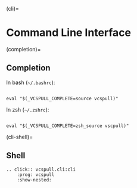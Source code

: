 (cli)=

# Command Line Interface

(completion)=

## Completion

In bash (`~/.bashrc`):

```{code-block} sh

eval "$(_VCSPULL_COMPLETE=source vcspull)"

```

In zsh (`~/.zshrc`):

```{code-block} sh

eval "$(_VCSPULL_COMPLETE=zsh_source vscpull)"

```

(cli-shell)=

## Shell

```{eval-rst}
.. click:: vcspull.cli:cli
    :prog: vcspull
    :show-nested:
```
